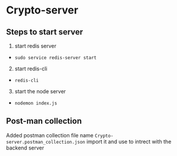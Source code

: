 # Crypto-server

## Steps to start server

1. start redis server
 - `sudo service redis-server start`
2. start redis-cli
 - `redis-cli`
3. start the node server
 - `nodemon index.js`

## Post-man collection

Added postman collection file name `Crypto-server.postman_collection.json`
import it and use to intrect with the backend server
